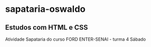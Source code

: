 # sapataria-oswaldo
## Estudos com HTML e CSS

Atividade Sapataria do curso FORD ENTER-SENAI - turma 4 Sábado 
